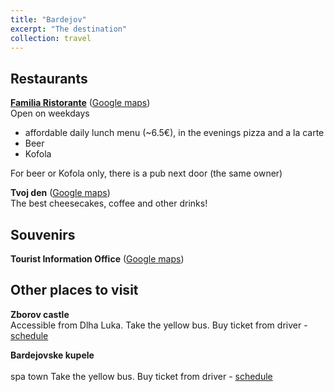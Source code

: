 ```yaml
---
title: "Bardejov"
excerpt: "The destination"
collection: travel
---
```


Restaurants
------

**[Familia Ristorante](https://familiaristorante.sk/index/)** ([Google maps](https://maps.app.goo.gl/hHo8StJcx3a3BUem7))
<br>
Open on weekdays
- affordable daily lunch menu (~6.5€), in the evenings pizza and a la carte
- Beer
- Kofola

For beer or Kofola only, there is a pub next door (the same owner)

**Tvoj den** ([Google maps](https://maps.app.goo.gl/6VYtdQDEfaaaKEEc8))
<br>
The best cheesecakes, coffee and other drinks!

Souvenirs
--------

**Tourist Information Office** ([Google maps](https://maps.app.goo.gl/UbZNND6eaVe1atXTA))


Other places to visit
-----------
**Zborov castle** 
<br>
Accessible from Dlha Luka.
Take the yellow bus. Buy ticket from driver - [schedule](https://cp.sk/bardejov/spojenie/vysledky/?date=13.06.2025&time=12:00&f=SLOVENSK%C3%81-STANICA&fc=179003&t=DLH%C3%81%20L%C3%9AKA,MINER%C3%81LNA&tc=179003)

**Bardejovske kupele**  
<br>
spa town
Take the yellow bus. Buy ticket from driver -
[schedule](https://cp.sk/bardejov/spojenie/vysledky/?date=13.06.2025&time=12:00&f=SLOVENSK%C3%81-STANICA&fc=179003&t=BARDEJOV.K%C3%9APELE&tc=179003)
